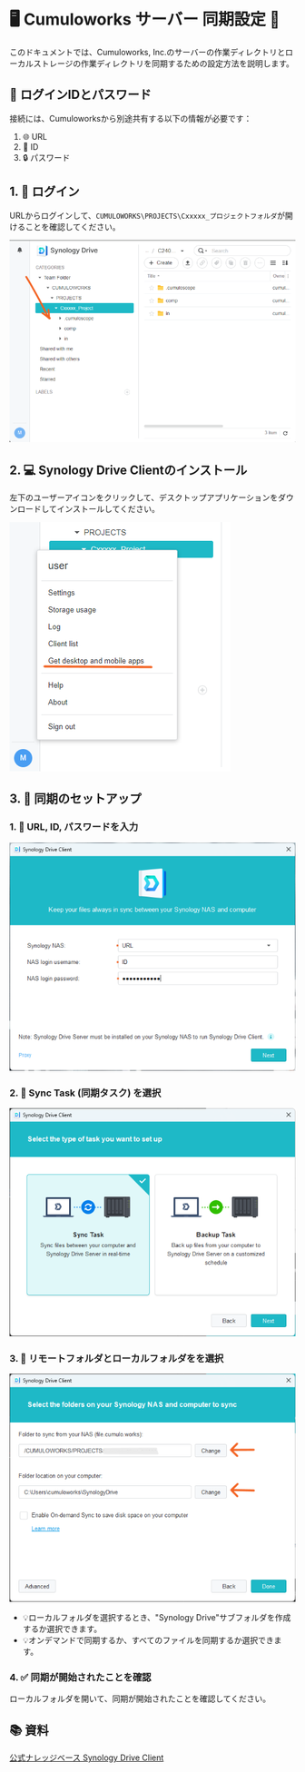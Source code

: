 # 🖥️ Cumuloworks サーバー 同期設定 🔄

このドキュメントでは、Cumuloworks, Inc.のサーバーの作業ディレクトリとローカルストレージの作業ディレクトリを同期するための設定方法を説明します。

## 🔑 ログインIDとパスワード

接続には、Cumuloworksから別途共有する以下の情報が必要です：

1. 🌐 URL
2. 👤 ID
3. 🔒 パスワード

## 1. 🚪 ログイン

URLからログインして、`CUMULOWORKS\PROJECTS\Cxxxxx_プロジェクトフォルダ`が開けることを確認してください。

![ログイン画面](./cumuloworks-server-sync/1.png)

## 2. 💻 Synology Drive Clientのインストール

左下のユーザーアイコンをクリックして、デスクトップアプリケーションをダウンロードしてインストールしてください。

![Synology Drive Clientのダウンロード](./cumuloworks-server-sync/2.png)

## 3. 🔧 同期のセットアップ

### 1. 📝 URL, ID, パスワードを入力
   
![認証情報の入力](./cumuloworks-server-sync/3-1.png)

### 2. 🔄 Sync Task (同期タスク) を選択

![同期タスクの選択](./cumuloworks-server-sync/3-2.png)

### 3. 📂 リモートフォルダとローカルフォルダをを選択

![フォルダの選択](./cumuloworks-server-sync/3-3.png)

- 💡ローカルフォルダを選択するとき、"Synology Drive"サブフォルダを作成するか選択できます。
- 💡オンデマンドで同期するか、すべてのファイルを同期するか選択できます。

### 4. ✅️ 同期が開始されたことを確認

ローカルフォルダを開いて、同期が開始されたことを確認してください。

## 📚 資料

[公式ナレッジベース Synology Drive Client](https://kb.synology.com/ja-jp/DSM/help/SynologyDriveClient/synologydriveclient?version=7)